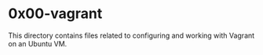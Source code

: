 
# 0x00-vagrant

This directory contains files related to configuring and working with Vagrant on an Ubuntu VM.